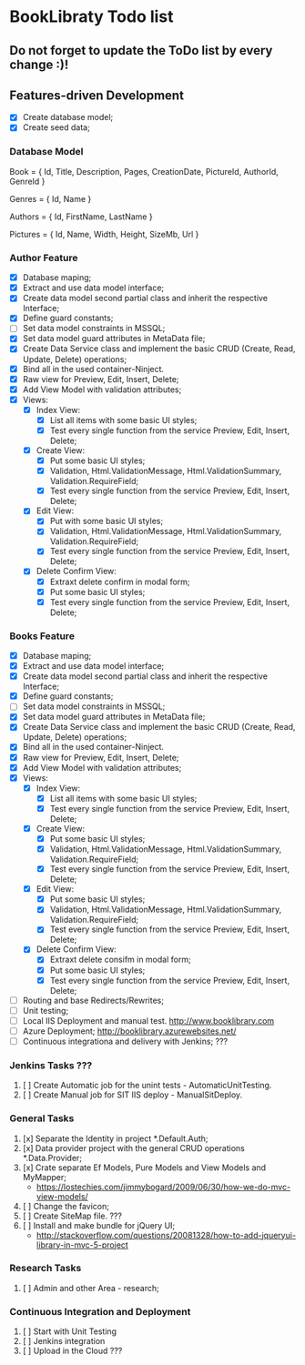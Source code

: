 # BookLibraty Todo list #

Do not forget to update the ToDo list by every change :)!
----------
## Features-driven Development
- [x] Create database model;
- [x] Create seed data;

### Database Model

Book = {
	Id,
	Title,
      	Description,
      	Pages,
      	CreationDate,
      	PictureId,
      	AuthorId,
      	GenreId
}

Genres = {
	Id,
	Name
}

Authors = {
	Id,
	FirstName,
	LastName
}

Pictures = {
	Id,
	Name,
      	Width,
      	Height,
      	SizeMb,
      	Url
}

### Author Feature
- [x] Database maping;
- [x] Extract and use data model interface;
- [x] Create data model second partial class and inherit the respective Interface;
- [x] Define guard constants;
- [ ] Set data model constraints in MSSQL;
- [x] Set data model guard attributes in MetaData file;
- [x] Create Data Service class and implement the basic CRUD (Create, Read, Update, Delete) operations;
- [x] Bind all in the used container-Ninject.
- [x] Raw view for Preview, Edit, Insert, Delete;
- [x] Add View Model with validation attributes;
- [x] Views:
	- [x] Index View:
		- [x] List all items with some basic UI styles;
		- [x] Test every single function from the service Preview, Edit, Insert, Delete;
	- [x] Create View:
		- [x] Put some basic UI styles;
		- [x] Validation, Html.ValidationMessage, Html.ValidationSummary, Validation.RequireField;
		- [x] Test every single function from the service Preview, Edit, Insert, Delete;
	- [x] Edit View:
		- [x] Put with some basic UI styles;
		- [x] Validation, Html.ValidationMessage, Html.ValidationSummary, Validation.RequireField;
		- [x] Test every single function from the service Preview, Edit, Insert, Delete;
	- [x] Delete Confirm View:
		- [x] Extraxt delete confirm in modal form;
		- [x] Put some basic UI styles;
		- [x] Test every single function from the service Preview, Edit, Insert, Delete;

### Books Feature
- [x] Database maping;
- [x] Extract and use data model interface;
- [x] Create data model second partial class and inherit the respective Interface;
- [x] Define guard constants;
- [ ] Set data model constraints in MSSQL;
- [x] Set data model guard attributes in MetaData file;
- [x] Create Data Service class and implement the basic CRUD (Create, Read, Update, Delete) operations;
- [x] Bind all in the used container-Ninject.
- [x] Raw view for Preview, Edit, Insert, Delete;
- [x] Add View Model with validation attributes;
- [x] Views:
	- [x] Index View:
		- [x] List all items with some basic UI styles;
		- [x] Test every single function from the service Preview, Edit, Insert, Delete;
	- [x] Create View:
		- [x] Put some basic UI styles;
		- [x] Validation, Html.ValidationMessage, Html.ValidationSummary, Validation.RequireField;
		- [x] Test every single function from the service Preview, Edit, Insert, Delete;
	- [x] Edit View:
		- [x] Put some basic UI styles;
		- [x] Validation, Html.ValidationMessage, Html.ValidationSummary, Validation.RequireField;
		- [x] Test every single function from the service Preview, Edit, Insert, Delete;
	- [x] Delete Confirm View:
		- [x] Extraxt delete consifm in modal form;
		- [x] Put some basic UI styles;
		- [x] Test every single function from the service Preview, Edit, Insert, Delete;
	
- [ ] Routing and base Redirects/Rewrites;
- [ ] Unit testing;
- [ ] Local IIS Deployment and manual test.
	http://www.booklibrary.com
- [ ] Azure Deployment;
	http://booklibrary.azurewebsites.net/
- [ ] Continuous integrationa and delivery with Jenkins; ???

### Jenkins Tasks ???
1. [ ] Create Automatic job for the unint tests - AutomaticUnitTesting.
1. [ ] Create Manual job for SIT IIS deploy - ManualSitDeploy.

### General Tasks
1. [x] Separate the Identity in project *.Default.Auth;
1. [x] Data provider project with the general CRUD operations *.Data.Provider;
1. [x] Crate separate Ef Models, Pure Models and View Models and MyMapper;
	- https://lostechies.com/jimmybogard/2009/06/30/how-we-do-mvc-view-models/
1. [ ] Change the favicon;
1. [ ] Create SiteMap file. ???
1. [ ] Install and make bundle for jQuery UI;
	- http://stackoverflow.com/questions/20081328/how-to-add-jqueryui-library-in-mvc-5-project

### Research Tasks
1. [ ] Admin and other Area - research;

### Continuous Integration and Deployment
1. [ ] Start with Unit Testing
2. [ ] Jenkins integration
3. [ ] Upload in the Cloud ???




